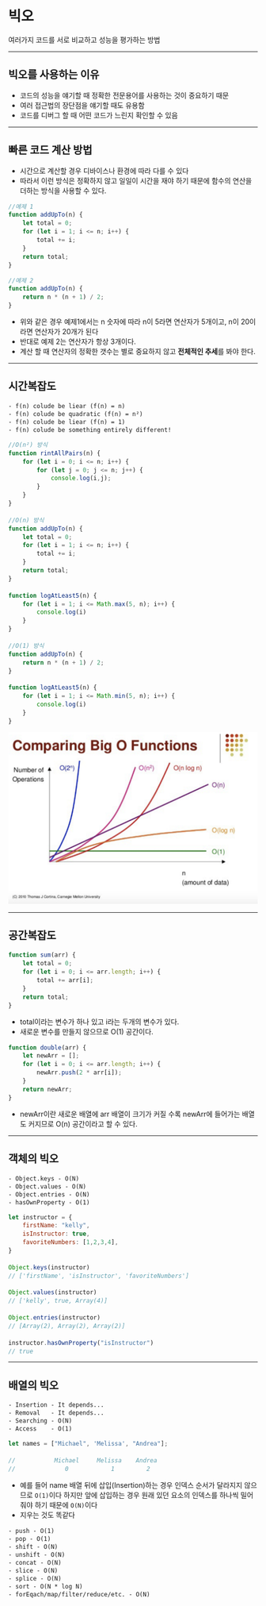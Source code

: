 # 빅오
여러가지 코드를 서로 비교하고 성능을 평가하는 방법
<hr>

## 빅오를 사용하는 이유

- 코드의 성능을 얘기할 때 정확한 전문용어를 사용하는 것이 중요하기 때문
- 여러 접근법의 장단점을 얘기할 때도 유용함
- 코드를 디버그 할 때 어떤 코드가 느린지 확인할 수 있음
<hr>

## 빠른 코드 계산 방법

- 시간으로 계산할 경우 디바이스나 환경에 따라 다를 수 있다
- 따라서 이런 방식은 정확하지 않고 일일이 시간을 재야 하기 때문에 함수의 연산을 더하는 방식을 사용할 수 있다.

```jsx
//예제 1
function addUpTo(n) {
    let total = 0;
    for (let i = 1; i <= n; i++) {
        total += i;
    }
    return total;
}
```

```jsx
//예제 2
function addUpTo(n) {
    return n * (n + 1) / 2;
}
```

- 위와 같은 경우 예제1에서는 n 숫자에 따라 n이 5라면 연산자가 5개이고, n이 20이라면 연산자가 20개가 된다
- 반대로 예제 2는 연산자가 항상 3개이다.
- 계산 할 때 연산자의 정확한 갯수는 별로 중요하지 않고 **전체적인 추세**를 봐야 한다.
<hr>

## 시간복잡도

```
- f(n) colude be liear (f(n) = n)
- f(n) colude be quadratic (f(n) = n²)
- f(n) colude be liear (f(n) = 1)
- f(n) colude be something entirely different!
```

```jsx
//O(n²) 방식
function rintAllPairs(n) {
    for (let i = 0; i <= n; i++) {
        for (let j = 0; j <= n; j++) {
            console.log(i,j);
        }
    }
}

//O(n) 방식
function addUpTo(n) {
    let total = 0;
    for (let i = 1; i <= n; i++) {
        total += i;
    }
    return total;
}

function logAtLeast5(n) {
    for (let i = 1; i <= Math.max(5, n); i++) {
        console.log(i)
    }
}

//O(1) 방식
function addUpTo(n) {
    return n * (n + 1) / 2;
}

function logAtLeast5(n) {
    for (let i = 1; i <= Math.min(5, n); i++) {
        console.log(i)
    }
}
```

![Untitled](../../assets/JavaScript/comparingBigO.png)
<hr>

## 공간복잡도

```jsx
function sum(arr) {
    let total = 0;
    for (let i = 0; i <= arr.length; i++) {
        total += arr[i];
    }
    return total;
}
```

- total이라는 변수가 하나 있고 i라는 두개의 변수가 있다.
- 새로운 변수를 만들지 않으므로 O(1) 공간이다.

```jsx
function double(arr) {
    let newArr = [];
    for (let i = 0; i <= arr.length; i++) {
        newArr.push(2 * arr[i]);
    }
    return newArr;
}
```

- newArr이란 새로운 배열에 arr 배열이 크기가 커질 수록 newArr에 들어가는 배열도 커지므로 O(n) 공간이라고 할 수 있다.
<hr>

## 객체의 빅오

```
- Object.keys - O(N)
- Object.values - O(N)
- Object.entries - O(N)
- hasOwnProperty - O(1)
```

```jsx
let instructor = {
    firstName: "kelly",
    isInstructor: true,
    favoriteNumbers: [1,2,3,4],
}

Object.keys(instructor)
// ['firstName', 'isInstructor', 'favoriteNumbers']

Object.values(instructor)
// ['kelly', true, Array(4)]

Object.entries(instructor)
// [Array(2), Array(2), Array(2)]

instructor.hasOwnProperty("isInstructor")
// true
```
<hr>

## 배열의 빅오

```
- Insertion - It depends...
- Removal   - It depends...
- Searching - O(N)
- Access    - O(1)
```

```jsx
let names = ["Michael", 'Melissa', "Andrea"];

//           Michael     Melissa    Andrea
//              0            1         2
```

- 예를 들어 name 배열 뒤에 삽입(Insertion)하는 경우 인덱스 순서가 달라지지 않으므로 `O(1)`이다 하지만 앞에 삽입하는 경우 원래 있던 요소의 인덱스를 하나씩 밀어줘야 하기 때문에 `O(N)`이다
- 지우는 것도 똑같다

```
- push - O(1)
- pop - O(1)
- shift - O(N)
- unshift - O(N)
- concat - O(N)
- slice - O(N)
- splice - O(N)
- sort - O(N * log N)
- forEqach/map/filter/reduce/etc. - O(N)

```